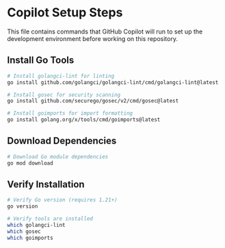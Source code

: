 # Copilot Setup Steps

This file contains commands that GitHub Copilot will run to set up the development environment before working on this repository.

## Install Go Tools

```bash
# Install golangci-lint for linting
go install github.com/golangci/golangci-lint/cmd/golangci-lint@latest

# Install gosec for security scanning
go install github.com/securego/gosec/v2/cmd/gosec@latest

# Install goimports for import formatting
go install golang.org/x/tools/cmd/goimports@latest
```

## Download Dependencies

```bash
# Download Go module dependencies
go mod download
```

## Verify Installation

```bash
# Verify Go version (requires 1.21+)
go version

# Verify tools are installed
which golangci-lint
which gosec
which goimports
```
